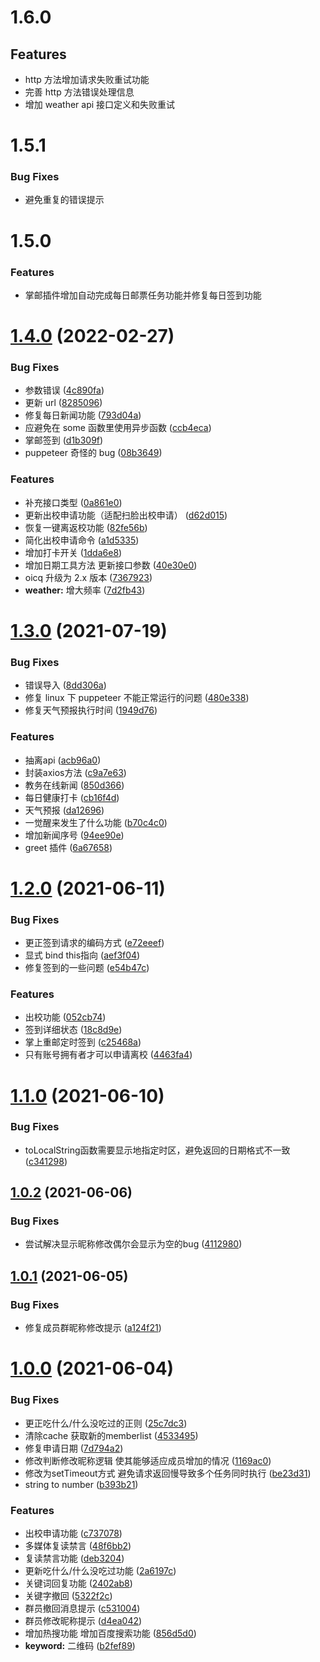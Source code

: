 # 1.6.0

## Features

- http 方法增加请求失败重试功能
- 完善 http 方法错误处理信息
- 增加 weather api 接口定义和失败重试
# 1.5.1

### Bug Fixes

- 避免重复的错误提示

# 1.5.0

### Features

- 掌邮插件增加自动完成每日邮票任务功能并修复每日签到功能
# [1.4.0](https://github.com/Cansiny0320/qq-group-bot/compare/v1.3.0...v1.4.0) (2022-02-27)


### Bug Fixes

* 参数错误 ([4c890fa](https://github.com/Cansiny0320/qq-group-bot/commit/4c890fa2b36b8a3260da9cc60ffa0fbf0e81ad1f))
* 更新 url ([8285096](https://github.com/Cansiny0320/qq-group-bot/commit/8285096616cbe2b158b58a1399c4e68e189c7328))
* 修复每日新闻功能 ([793d04a](https://github.com/Cansiny0320/qq-group-bot/commit/793d04ae0303b23a6d161fa8545c87a0cb65b9c9))
* 应避免在 some 函数里使用异步函数 ([ccb4eca](https://github.com/Cansiny0320/qq-group-bot/commit/ccb4eca7cfaa0f76680a0c9825f91802316a60d2))
* 掌邮签到 ([d1b309f](https://github.com/Cansiny0320/qq-group-bot/commit/d1b309feeae4a861a003b13dd3a829b7a24e85b9))
* puppeteer 奇怪的 bug ([08b3649](https://github.com/Cansiny0320/qq-group-bot/commit/08b36493080cccaddb9ec68db2395913d2361ea9))


### Features

* 补充接口类型 ([0a861e0](https://github.com/Cansiny0320/qq-group-bot/commit/0a861e08373e8e169a665127f2b10e744d30618b))
* 更新出校申请功能（适配扫脸出校申请） ([d62d015](https://github.com/Cansiny0320/qq-group-bot/commit/d62d0154ebf16b3cc2f352fa872b04910ecaeea7))
* 恢复一键离返校功能 ([82fe56b](https://github.com/Cansiny0320/qq-group-bot/commit/82fe56b60bd5ffdc43dc1a60886b1e76f574ee4a))
* 简化出校申请命令 ([a1d5335](https://github.com/Cansiny0320/qq-group-bot/commit/a1d53353703b436cacff59fc852ca059a5367a3b))
* 增加打卡开关 ([1dda6e8](https://github.com/Cansiny0320/qq-group-bot/commit/1dda6e8b25e7720f3da6158ed0c8fc32fbdc7b8b))
* 增加日期工具方法 更新接口参数 ([40e30e0](https://github.com/Cansiny0320/qq-group-bot/commit/40e30e0171e6ea2bb75ea040e918f40e37d4e687))
* oicq 升级为 2.x 版本 ([7367923](https://github.com/Cansiny0320/qq-group-bot/commit/73679232c80364d8af1c94c4ee7efc38502a9027))
* **weather:** 增大频率 ([7d2fb43](https://github.com/Cansiny0320/qq-group-bot/commit/7d2fb430478049c8f3d82985ae53a7b68b747ae7))



# [1.3.0](https://github.com/Cansiny0320/qq-group-bot/compare/v1.2.0...v1.3.0) (2021-07-19)


### Bug Fixes

* 错误导入 ([8dd306a](https://github.com/Cansiny0320/qq-group-bot/commit/8dd306afa8f7c853d45943a2eef050e9640651fc))
* 修复 linux 下 puppeteer 不能正常运行的问题 ([480e338](https://github.com/Cansiny0320/qq-group-bot/commit/480e338901c625a02803735ebfad33d4de4e5bea))
* 修复天气预报执行时间 ([1949d76](https://github.com/Cansiny0320/qq-group-bot/commit/1949d760a5923ac12716d259e2cbe55d80441a3b))


### Features

* 抽离api ([acb96a0](https://github.com/Cansiny0320/qq-group-bot/commit/acb96a0b2819c96ec67c3f0081b28a0b0880c41a))
* 封装axios方法 ([c9a7e63](https://github.com/Cansiny0320/qq-group-bot/commit/c9a7e63829c3fdf1a0239ce320c03670bfa45975))
* 教务在线新闻 ([850d366](https://github.com/Cansiny0320/qq-group-bot/commit/850d366242c789cfe425afc819558485ee065aaf))
* 每日健康打卡 ([cb16f4d](https://github.com/Cansiny0320/qq-group-bot/commit/cb16f4da5e3902ee0a2ef0fc24455f3eed08985f))
* 天气预报 ([da12696](https://github.com/Cansiny0320/qq-group-bot/commit/da126966ec190389ce4e93b5a7985ba2bf657a77))
* 一觉醒来发生了什么功能 ([b70c4c0](https://github.com/Cansiny0320/qq-group-bot/commit/b70c4c0ba271b7f4ef909ddbc8b9e9f3c3a584f4))
* 增加新闻序号 ([94ee90e](https://github.com/Cansiny0320/qq-group-bot/commit/94ee90e4997bb57061e4a891b242eea0cb6f3fbe))
* greet 插件 ([6a67658](https://github.com/Cansiny0320/qq-group-bot/commit/6a676585dcafb51d766f73df777d634657983136))



# [1.2.0](https://github.com/Cansiny0320/qq-group-bot/compare/v1.1.0...v1.2.0) (2021-06-11)


### Bug Fixes

* 更正签到请求的编码方式 ([e72eeef](https://github.com/Cansiny0320/qq-group-bot/commit/e72eeefe09e9a10e38367bd44cef6109d429fc60))
* 显式 bind this指向 ([aef3f04](https://github.com/Cansiny0320/qq-group-bot/commit/aef3f04388a453bdac2f535879837a7b0ed3c682))
* 修复签到的一些问题 ([e54b47c](https://github.com/Cansiny0320/qq-group-bot/commit/e54b47cecad251956467193127b97eaebf60a7c4))


### Features

* 出校功能 ([052cb74](https://github.com/Cansiny0320/qq-group-bot/commit/052cb74905d49d367b328570717778f988256eab))
* 签到详细状态 ([18c8d9e](https://github.com/Cansiny0320/qq-group-bot/commit/18c8d9ed9b401c0093f1bc0cea20aa0070eff7ca))
* 掌上重邮定时签到 ([c25468a](https://github.com/Cansiny0320/qq-group-bot/commit/c25468afac8e2854024415140589db16de5f15f1))
* 只有账号拥有者才可以申请离校 ([4463fa4](https://github.com/Cansiny0320/qq-group-bot/commit/4463fa4f9c8c118b733ef7b40c9e179e4340424b))



# [1.1.0](https://github.com/Cansiny0320/qq-group-bot/compare/v1.0.2...v1.1.0) (2021-06-10)


### Bug Fixes

* toLocalString函数需要显示地指定时区，避免返回的日期格式不一致 ([c341298](https://github.com/Cansiny0320/qq-group-bot/commit/c3412986a5e17df2ec211b7e22f0da087667f265))



## [1.0.2](https://github.com/Cansiny0320/qq-group-bot/compare/v1.0.1...v1.0.2) (2021-06-06)


### Bug Fixes

* 尝试解决显示昵称修改偶尔会显示为空的bug ([4112980](https://github.com/Cansiny0320/qq-group-bot/commit/41129802183f8245f975898957be76eaa90b0639))



## [1.0.1](https://github.com/Cansiny0320/qq-group-bot/compare/v1.0.0...v1.0.1) (2021-06-05)


### Bug Fixes

* 修复成员群昵称修改提示 ([a124f21](https://github.com/Cansiny0320/qq-group-bot/commit/a124f21874de99709a2523b75b5708caf17248e0))



# [1.0.0](https://github.com/Cansiny0320/qq-group-bot/compare/c531004ab4224fe3621be77bcdf3bebd2a57323c...v1.0.0) (2021-06-04)


### Bug Fixes

* 更正吃什么/什么没吃过的正则 ([25c7dc3](https://github.com/Cansiny0320/qq-group-bot/commit/25c7dc3d111e962d675a1aac1681eff5bc6dcfde))
* 清除cache 获取新的memberlist ([4533495](https://github.com/Cansiny0320/qq-group-bot/commit/4533495df6f2768bef0647c781dc6ba6689923a3))
* 修复申请日期 ([7d794a2](https://github.com/Cansiny0320/qq-group-bot/commit/7d794a2f333f5e1a98808e5d715cbe044012f5f7))
* 修改判断修改昵称逻辑 使其能够适应成员增加的情况 ([1169ac0](https://github.com/Cansiny0320/qq-group-bot/commit/1169ac040db59eef72314694ec5aef9d14f7cff4))
* 修改为setTimeout方式 避免请求返回慢导致多个任务同时执行 ([be23d31](https://github.com/Cansiny0320/qq-group-bot/commit/be23d31345db6b47dbdfe762321af59f0b984dde))
* string to number ([b393b21](https://github.com/Cansiny0320/qq-group-bot/commit/b393b213233e39d2ec990a78494a8d219e30cfb3))


### Features

* 出校申请功能 ([c737078](https://github.com/Cansiny0320/qq-group-bot/commit/c73707873a76931fe005d21dff02771c254e91fe))
* 多媒体复读禁言 ([48f6bb2](https://github.com/Cansiny0320/qq-group-bot/commit/48f6bb26fef65e66b3c090a4eb0849aa91141a35))
* 复读禁言功能 ([deb3204](https://github.com/Cansiny0320/qq-group-bot/commit/deb3204e1659c5512dab90e8cd6a350c158d47be))
* 更新吃什么/什么没吃过功能 ([2a6197c](https://github.com/Cansiny0320/qq-group-bot/commit/2a6197c0b356701292a12ef4d5545bf8ebdf9a7c))
* 关键词回复功能 ([2402ab8](https://github.com/Cansiny0320/qq-group-bot/commit/2402ab8a9429bb54cb1ddbbf3202b196c713e55c))
* 关键字撤回 ([5322f2c](https://github.com/Cansiny0320/qq-group-bot/commit/5322f2c3a2223bcf7e59eb481e2c5fe9274d817b))
* 群员撤回消息提示 ([c531004](https://github.com/Cansiny0320/qq-group-bot/commit/c531004ab4224fe3621be77bcdf3bebd2a57323c))
* 群员修改昵称提示 ([d4ea042](https://github.com/Cansiny0320/qq-group-bot/commit/d4ea04283bcaafdd10d9f5dcd4d619f026b1342a))
* 增加热搜功能 增加百度搜索功能 ([856d5d0](https://github.com/Cansiny0320/qq-group-bot/commit/856d5d01e7fd09b2f9eb7d7c682067e2de4efec6))
* **keyword:** 二维码 ([b2fef89](https://github.com/Cansiny0320/qq-group-bot/commit/b2fef89b99cc28f37a53327da5b4ddbe40b5b478))



